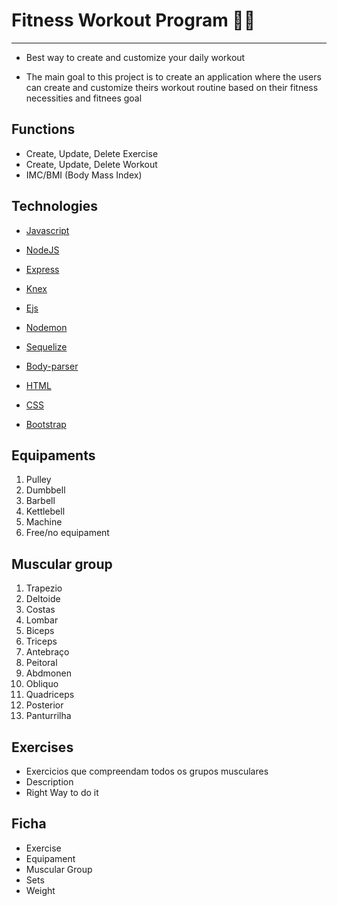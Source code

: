 # Fitness Workout Program :muscle::sunglasses:

***

* Best way to create and customize your daily workout 

* The main goal to this project is to create an application where the users can create and customize theirs workout routine based on their fitness necessities and fitnees goal 

## Functions

* Create, Update, Delete Exercise
* Create, Update, Delete Workout
* IMC/BMI (Body Mass Index)

## Technologies

* [Javascript](https://www.javascript.com/)

* [NodeJS](https://nodejs.org/en/)

* [Express](https://expressjs.com/)

* [Knex](https://knexjs.org/)

* [Ejs](https://ejs.co/)

* [Nodemon](https://nodemon.io/)

* [Sequelize](https://sequelize.org/)

* [Body-parser](https://www.npmjs.com/package/body-parser)

* [HTML](https://html.com/)

* [CSS](https://www.w3schools.com/css/)

* [Bootstrap](https://getbootstrap.com/)

## Equipaments

1. Pulley
2. Dumbbell 
3. Barbell 
4. Kettlebell
5. Machine
6. Free/no equipament 

## Muscular group 

1. Trapezio
2. Deltoide
3. Costas
4. Lombar
5. Biceps
6. Triceps
7. Antebraço
8. Peitoral
9. Abdmonen
10. Obliquo
11. Quadriceps
12. Posterior
13. Panturrilha 

## Exercises 

* Exercicios que compreendam todos os grupos musculares
* Description 
* Right Way to do it

## Ficha

* Exercise
* Equipament 
* Muscular Group
* Sets
* Weight
